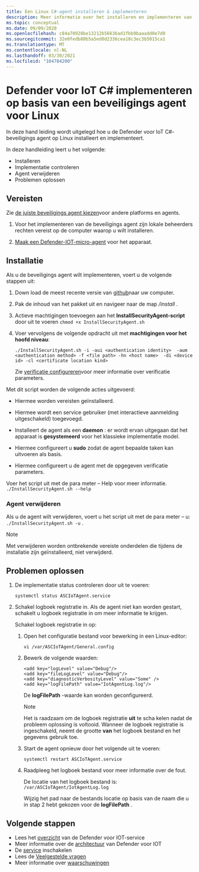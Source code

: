 ```yaml
---
title: Een Linux C#-agent installeren & implementeren
description: Meer informatie over het installeren en implementeren van de Defender voor IoT C#-gebaseerde beveiligings agent op Linux
ms.topic: conceptual
ms.date: 09/09/2020
ms.openlocfilehash: c84a70928be13212b56636ad1fbb9baaadd0e7d0
ms.sourcegitcommit: 32e0fedb80b5a5ed0d2336cea18c3ec3b5015ca1
ms.translationtype: MT
ms.contentlocale: nl-NL
ms.lasthandoff: 03/30/2021
ms.locfileid: "104784200"
---
```

# <a name="deploy-defender-for-iot-c-based-security-agent-for-linux"></a>Defender voor IoT C# implementeren op basis van een beveiligings agent voor Linux

In deze hand leiding wordt uitgelegd hoe u de Defender voor IoT C#-beveiligings agent op Linux installeert en implementeert.

In deze handleiding leert u het volgende:

- Installeren
- Implementatie controleren
- Agent verwijderen
- Problemen oplossen

## <a name="prerequisites"></a>Vereisten

Zie [de juiste beveiligings agent kiezen](how-to-deploy-agent.md)voor andere platforms en agents.

1. Voor het implementeren van de beveiligings agent zijn lokale beheerders rechten vereist op de computer waarop u wilt installeren.

1. [Maak een Defender-IOT-micro-agent](quickstart-create-security-twin.md) voor het apparaat.

## <a name="installation"></a>Installatie

Als u de beveiligings agent wilt implementeren, voert u de volgende stappen uit:

1. Down load de meest recente versie van [github](https://aka.ms/iot-security-github-cs)naar uw computer.

1. Pak de inhoud van het pakket uit en navigeer naar de map _/install_ .

1. Actieve machtigingen toevoegen aan het **InstallSecurityAgent-script** door uit te voeren `chmod +x InstallSecurityAgent.sh`

1. Voer vervolgens de volgende opdracht uit met **machtigingen voor het hoofd niveau**:

   ```
   ./InstallSecurityAgent.sh -i -aui <authentication identity>  -aum <authentication method> -f <file path> -hn <host name>  -di <device id> -cl <certificate location kind>
   ```

   Zie [verificatie configureren](concept-security-agent-authentication-methods.md)voor meer informatie over verificatie parameters.

Met dit script worden de volgende acties uitgevoerd:

- Hiermee worden vereisten geïnstalleerd.

- Hiermee wordt een service gebruiker (met interactieve aanmelding uitgeschakeld) toegevoegd.

- Installeert de agent als een **daemon** : er wordt ervan uitgegaan dat het apparaat is **gesystemeerd** voor het klassieke implementatie model.

- Hiermee configureert u **sudo** zodat de agent bepaalde taken kan uitvoeren als basis.

- Hiermee configureert u de agent met de opgegeven verificatie parameters.

Voer het script uit met de para meter – Help voor meer informatie. `./InstallSecurityAgent.sh --help`

### <a name="uninstall-the-agent"></a>Agent verwijderen

Als u de agent wilt verwijderen, voert u het script uit met de para meter – u: `./InstallSecurityAgent.sh -u` .

> [!NOTE]
> Met verwijderen worden ontbrekende vereiste onderdelen die tijdens de installatie zijn geïnstalleerd, niet verwijderd.

## <a name="troubleshooting"></a>Problemen oplossen

1. De implementatie status controleren door uit te voeren:

    `systemctl status ASCIoTAgent.service`

1. Schakel logboek registratie in.
   Als de agent niet kan worden gestart, schakelt u logboek registratie in om meer informatie te krijgen.

   Schakel logboek registratie in op:

   1. Open het configuratie bestand voor bewerking in een Linux-editor:

        `vi /var/ASCIoTAgent/General.config`

   1. Bewerk de volgende waarden:

      ```
      <add key="logLevel" value="Debug"/>
      <add key="fileLogLevel" value="Debug"/>
      <add key="diagnosticVerbosityLevel" value="Some" />
      <add key="logFilePath" value="IotAgentLog.log"/>
      ```

       De **logFilePath** -waarde kan worden geconfigureerd.

       > [!NOTE]
       > Het is raadzaam om de logboek registratie **uit** te scha kelen nadat de probleem oplossing is voltooid. Wanneer de logboek registratie is ingeschakeld, neemt de grootte **van** het logboek bestand en het gegevens gebruik toe.

   1. Start de agent opnieuw door het volgende uit te voeren:

       `systemctl restart ASCIoTAgent.service`

   1. Raadpleeg het logboek bestand voor meer informatie over de fout.

       De locatie van het logboek bestand is: `/var/ASCIoTAgent/IotAgentLog.log`

       Wijzig het pad naar de bestands locatie op basis van de naam die u in stap 2 hebt gekozen voor de **logFilePath** .

## <a name="next-steps"></a>Volgende stappen

- Lees het [overzicht](overview.md) van de Defender voor IOT-service
- Meer informatie over de [architectuur](architecture.md) van Defender voor IOT
- De [service](quickstart-onboard-iot-hub.md) inschakelen
- Lees de [Veelgestelde vragen](resources-frequently-asked-questions.md)
- Meer informatie over [waarschuwingen](concept-security-alerts.md)

